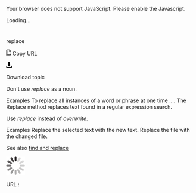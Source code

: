 Your browser does not support JavaScript. Please enable the Javascript.

Loading...

# 

replace

![Copy URL](replace_files/Copy.png)
Copy URL

![Download](replace_files/Download.png)

Download topic

Don't use *replace* as a noun.

Examples
To replace all instances of a word or phrase at one time ....
The Replace method replaces text found in a regular expression search.

Use *replace* instead of *overwrite*.

Examples
Replace the selected text with the new text. 
Replace the file with the changed file.

See also [find and replace](https://worldready.cloudapp.net/Styleguide/Read?id=2700&topicid=33782)

![In progress](replace_files/activity-large.gif)

URL :
